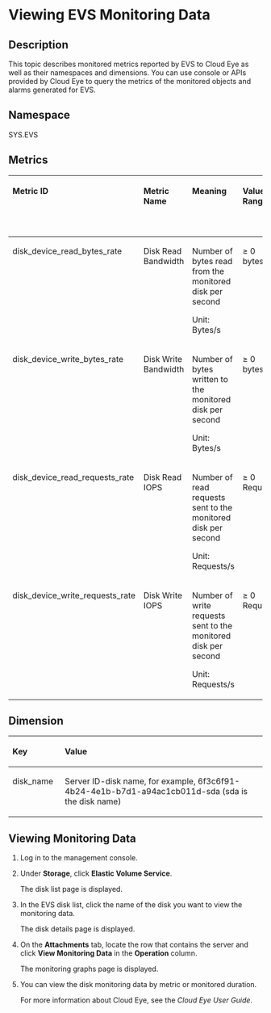 # Viewing EVS Monitoring Data<a name="evs_01_0044"></a>

## Description<a name="section1745822015166"></a>

This topic describes monitored metrics reported by EVS to Cloud Eye as well as their namespaces and dimensions. You can use console or APIs provided by Cloud Eye to query the metrics of the monitored objects and alarms generated for EVS.

## Namespace<a name="section13533246161919"></a>

SYS.EVS

## Metrics<a name="section41057935193257"></a>

<a name="table1129854519446"></a>
<table><thead align="left"><tr id="row7299845174418"><th class="cellrowborder" valign="top" width="12.871287128712872%" id="mcps1.1.7.1.1"><p id="p169902186219"><a name="p169902186219"></a><a name="p169902186219"></a>Metric ID</p>
</th>
<th class="cellrowborder" valign="top" width="13.861386138613863%" id="mcps1.1.7.1.2"><p id="p7299164517441"><a name="p7299164517441"></a><a name="p7299164517441"></a>Metric Name</p>
</th>
<th class="cellrowborder" valign="top" width="29.7029702970297%" id="mcps1.1.7.1.3"><p id="p20300194510442"><a name="p20300194510442"></a><a name="p20300194510442"></a>Meaning</p>
</th>
<th class="cellrowborder" valign="top" width="14.85148514851485%" id="mcps1.1.7.1.4"><p id="p57868341081"><a name="p57868341081"></a><a name="p57868341081"></a>Value Range</p>
</th>
<th class="cellrowborder" valign="top" width="13.861386138613863%" id="mcps1.1.7.1.5"><p id="p1730013458445"><a name="p1730013458445"></a><a name="p1730013458445"></a>Monitored Object</p>
</th>
<th class="cellrowborder" valign="top" width="14.85148514851485%" id="mcps1.1.7.1.6"><p id="p1489034132517"><a name="p1489034132517"></a><a name="p1489034132517"></a>Monitoring Period (Raw Data)</p>
</th>
</tr>
</thead>
<tbody><tr id="row58713584313"><td class="cellrowborder" valign="top" width="12.871287128712872%" headers="mcps1.1.7.1.1 "><p id="p18990718122112"><a name="p18990718122112"></a><a name="p18990718122112"></a>disk_device_read_bytes_rate</p>
</td>
<td class="cellrowborder" valign="top" width="13.861386138613863%" headers="mcps1.1.7.1.2 "><p id="p639293919437"><a name="p639293919437"></a><a name="p639293919437"></a>Disk Read Bandwidth</p>
</td>
<td class="cellrowborder" valign="top" width="29.7029702970297%" headers="mcps1.1.7.1.3 "><p id="p63947395438"><a name="p63947395438"></a><a name="p63947395438"></a>Number of bytes read from the monitored disk per second</p>
<p id="p19395103912436"><a name="p19395103912436"></a><a name="p19395103912436"></a>Unit: Bytes/s</p>
</td>
<td class="cellrowborder" valign="top" width="14.85148514851485%" headers="mcps1.1.7.1.4 "><p id="p47878341989"><a name="p47878341989"></a><a name="p47878341989"></a>≥ 0 bytes/s</p>
</td>
<td class="cellrowborder" valign="top" width="13.861386138613863%" headers="mcps1.1.7.1.5 "><p id="p75621043204313"><a name="p75621043204313"></a><a name="p75621043204313"></a>EVS disk</p>
</td>
<td class="cellrowborder" valign="top" width="14.85148514851485%" headers="mcps1.1.7.1.6 "><p id="p9607175712566"><a name="p9607175712566"></a><a name="p9607175712566"></a>5 minutes</p>
</td>
</tr>
<tr id="row79016514437"><td class="cellrowborder" valign="top" width="12.871287128712872%" headers="mcps1.1.7.1.1 "><p id="p9990191819211"><a name="p9990191819211"></a><a name="p9990191819211"></a>disk_device_write_bytes_rate</p>
</td>
<td class="cellrowborder" valign="top" width="13.861386138613863%" headers="mcps1.1.7.1.2 "><p id="p1039719396437"><a name="p1039719396437"></a><a name="p1039719396437"></a>Disk Write Bandwidth</p>
</td>
<td class="cellrowborder" valign="top" width="29.7029702970297%" headers="mcps1.1.7.1.3 "><p id="p1439873904318"><a name="p1439873904318"></a><a name="p1439873904318"></a>Number of bytes written to the monitored disk per second</p>
<p id="p1040033904311"><a name="p1040033904311"></a><a name="p1040033904311"></a>Unit: Bytes/s</p>
</td>
<td class="cellrowborder" valign="top" width="14.85148514851485%" headers="mcps1.1.7.1.4 "><p id="p14787934887"><a name="p14787934887"></a><a name="p14787934887"></a>≥ 0 bytes/s</p>
</td>
<td class="cellrowborder" valign="top" width="13.861386138613863%" headers="mcps1.1.7.1.5 "><p id="p1856324311438"><a name="p1856324311438"></a><a name="p1856324311438"></a>EVS disk</p>
</td>
<td class="cellrowborder" valign="top" width="14.85148514851485%" headers="mcps1.1.7.1.6 "><p id="p123718166583"><a name="p123718166583"></a><a name="p123718166583"></a>5 minutes</p>
</td>
</tr>
<tr id="row29018554320"><td class="cellrowborder" valign="top" width="12.871287128712872%" headers="mcps1.1.7.1.1 "><p id="p1299021822118"><a name="p1299021822118"></a><a name="p1299021822118"></a>disk_device_read_requests_rate</p>
</td>
<td class="cellrowborder" valign="top" width="13.861386138613863%" headers="mcps1.1.7.1.2 "><p id="p16405193904316"><a name="p16405193904316"></a><a name="p16405193904316"></a>Disk Read IOPS</p>
</td>
<td class="cellrowborder" valign="top" width="29.7029702970297%" headers="mcps1.1.7.1.3 "><p id="p1440793924312"><a name="p1440793924312"></a><a name="p1440793924312"></a>Number of read requests sent to the monitored disk per second</p>
<p id="p2040873910435"><a name="p2040873910435"></a><a name="p2040873910435"></a>Unit: Requests/s</p>
</td>
<td class="cellrowborder" valign="top" width="14.85148514851485%" headers="mcps1.1.7.1.4 "><p id="p127874348815"><a name="p127874348815"></a><a name="p127874348815"></a>≥ 0 Requests/s</p>
</td>
<td class="cellrowborder" valign="top" width="13.861386138613863%" headers="mcps1.1.7.1.5 "><p id="p12567114314431"><a name="p12567114314431"></a><a name="p12567114314431"></a>EVS disk</p>
</td>
<td class="cellrowborder" valign="top" width="14.85148514851485%" headers="mcps1.1.7.1.6 "><p id="p152531220165818"><a name="p152531220165818"></a><a name="p152531220165818"></a>5 minutes</p>
</td>
</tr>
<tr id="row17904512439"><td class="cellrowborder" valign="top" width="12.871287128712872%" headers="mcps1.1.7.1.1 "><p id="p17990101811218"><a name="p17990101811218"></a><a name="p17990101811218"></a>disk_device_write_requests_rate</p>
</td>
<td class="cellrowborder" valign="top" width="13.861386138613863%" headers="mcps1.1.7.1.2 "><p id="p1941163924310"><a name="p1941163924310"></a><a name="p1941163924310"></a>Disk Write IOPS</p>
</td>
<td class="cellrowborder" valign="top" width="29.7029702970297%" headers="mcps1.1.7.1.3 "><p id="p24133398432"><a name="p24133398432"></a><a name="p24133398432"></a>Number of write requests sent to the monitored disk per second</p>
<p id="p10123936182914"><a name="p10123936182914"></a><a name="p10123936182914"></a>Unit: Requests/s</p>
</td>
<td class="cellrowborder" valign="top" width="14.85148514851485%" headers="mcps1.1.7.1.4 "><p id="p878711347812"><a name="p878711347812"></a><a name="p878711347812"></a>≥ 0 Requests/s</p>
</td>
<td class="cellrowborder" valign="top" width="13.861386138613863%" headers="mcps1.1.7.1.5 "><p id="p5569243174314"><a name="p5569243174314"></a><a name="p5569243174314"></a>EVS disk</p>
</td>
<td class="cellrowborder" valign="top" width="14.85148514851485%" headers="mcps1.1.7.1.6 "><p id="p1197762312583"><a name="p1197762312583"></a><a name="p1197762312583"></a>5 minutes</p>
</td>
</tr>
</tbody>
</table>

## Dimension<a name="section14641124873613"></a>

<a name="table41401726183716"></a>
<table><thead align="left"><tr id="row514518264377"><th class="cellrowborder" valign="top" width="20.61%" id="mcps1.1.3.1.1"><p id="p111451726123710"><a name="p111451726123710"></a><a name="p111451726123710"></a>Key</p>
</th>
<th class="cellrowborder" valign="top" width="79.39%" id="mcps1.1.3.1.2"><p id="p1214522616377"><a name="p1214522616377"></a><a name="p1214522616377"></a>Value</p>
</th>
</tr>
</thead>
<tbody><tr id="row914532623717"><td class="cellrowborder" valign="top" width="20.61%" headers="mcps1.1.3.1.1 "><p id="p7145152618371"><a name="p7145152618371"></a><a name="p7145152618371"></a>disk_name</p>
</td>
<td class="cellrowborder" valign="top" width="79.39%" headers="mcps1.1.3.1.2 "><p id="p7146202619371"><a name="p7146202619371"></a><a name="p7146202619371"></a>Server ID-disk name, for example, 6f3c6f91-4b24-4e1b-b7d1-a94ac1cb011d-sda (sda is the disk name)</p>
</td>
</tr>
</tbody>
</table>

## Viewing Monitoring Data<a name="section54024495194114"></a>

1.  Log in to the management console.
2.  Under  **Storage**, click  **Elastic Volume Service**.

    The disk list page is displayed.

3.  In the EVS disk list, click the name of the disk you want to view the monitoring data.

    The disk details page is displayed.

4.  On the  **Attachments**  tab, locate the row that contains the server and click  **View Monitoring Data**  in the  **Operation**  column.

    The monitoring graphs page is displayed.

5.  You can view the disk monitoring data by metric or monitored duration.

    For more information about Cloud Eye, see the  _Cloud Eye User Guide_.


